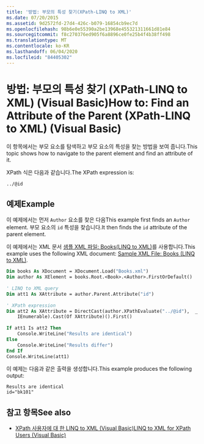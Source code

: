 ```yaml
---
title: '방법: 부모의 특성 찾기(XPath-LINQ to XML)'
ms.date: 07/20/2015
ms.assetid: 9d2572fd-27d4-426c-b079-16854cb9ec7d
ms.openlocfilehash: 98b6e0e55390a2be13968e455321311661d81e84
ms.sourcegitcommit: f8c270376ed905f6a8896ce0fe25b4f4b38ff498
ms.translationtype: MT
ms.contentlocale: ko-KR
ms.lasthandoff: 06/04/2020
ms.locfileid: "84405302"
---
```

# <a name="how-to-find-an-attribute-of-the-parent-xpath-linq-to-xml-visual-basic"></a><span data-ttu-id="a91ec-102">방법: 부모의 특성 찾기 (XPath-LINQ to XML) (Visual Basic)</span><span class="sxs-lookup"><span data-stu-id="a91ec-102">How to: Find an Attribute of the Parent (XPath-LINQ to XML) (Visual Basic)</span></span>
<span data-ttu-id="a91ec-103">이 항목에서는 부모 요소를 탐색하고 부모 요소의 특성을 찾는 방법을 보여 줍니다.</span><span class="sxs-lookup"><span data-stu-id="a91ec-103">This topic shows how to navigate to the parent element and find an attribute of it.</span></span>  
  
 <span data-ttu-id="a91ec-104">XPath 식은 다음과 같습니다.</span><span class="sxs-lookup"><span data-stu-id="a91ec-104">The XPath expression is:</span></span>  
  
 `../@id`  
  
## <a name="example"></a><span data-ttu-id="a91ec-105">예제</span><span class="sxs-lookup"><span data-stu-id="a91ec-105">Example</span></span>  
 <span data-ttu-id="a91ec-106">이 예제에서는 먼저 `Author` 요소를 찾은 다음</span><span class="sxs-lookup"><span data-stu-id="a91ec-106">This example first finds an `Author` element.</span></span> <span data-ttu-id="a91ec-107">부모 요소의 `id` 특성을 찾습니다.</span><span class="sxs-lookup"><span data-stu-id="a91ec-107">It then finds the `id` attribute of the parent element.</span></span>  
  
 <span data-ttu-id="a91ec-108">이 예제에서는 XML 문서 [샘플 XML 파일: Books(LINQ to XML)](sample-xml-file-books-linq-to-xml.md)를 사용합니다.</span><span class="sxs-lookup"><span data-stu-id="a91ec-108">This example uses the following XML document: [Sample XML File: Books (LINQ to XML)](sample-xml-file-books-linq-to-xml.md).</span></span>  
  
```vb  
Dim books As XDocument = XDocument.Load("Books.xml")  
Dim author As XElement = books.Root.<Book>.<Author>.FirstOrDefault()  
  
' LINQ to XML query  
Dim att1 As XAttribute = author.Parent.Attribute("id")  
  
' XPath expression  
Dim att2 As XAttribute = DirectCast(author.XPathEvaluate("../@id"),  _  
    IEnumerable).Cast(Of XAttribute)().First()  
  
If att1 Is att2 Then  
    Console.WriteLine("Results are identical")  
Else  
    Console.WriteLine("Results differ")  
End If  
Console.WriteLine(att1)  
```  
  
 <span data-ttu-id="a91ec-109">이 예제는 다음과 같은 출력을 생성합니다.</span><span class="sxs-lookup"><span data-stu-id="a91ec-109">This example produces the following output:</span></span>  
  
```console  
Results are identical  
id="bk101"  
```  
  
## <a name="see-also"></a><span data-ttu-id="a91ec-110">참고 항목</span><span class="sxs-lookup"><span data-stu-id="a91ec-110">See also</span></span>

- [<span data-ttu-id="a91ec-111">XPath 사용자에 대 한 LINQ to XML (Visual Basic)</span><span class="sxs-lookup"><span data-stu-id="a91ec-111">LINQ to XML for XPath Users (Visual Basic)</span></span>](linq-to-xml-for-xpath-users.md)
